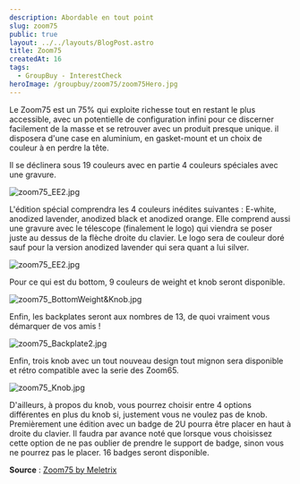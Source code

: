 ```yaml
---
description: Abordable en tout point
slug: zoom75
public: true
layout: ../../layouts/BlogPost.astro
title: Zoom75
createdAt: 16
tags:
  - GroupBuy - InterestCheck
heroImage: /groupbuy/zoom75/zoom75Hero.jpg
---
```



Le Zoom75 est un 75% qui exploite richesse tout en restant le plus accessible, avec un potentielle de configuration infini pour ce discerner facilement de la masse et se retrouver avec un produit presque unique. il disposera d'une case en aluminium, en gasket-mount et un choix de couleur à en perdre la tête.

Il se déclinera sous 19 couleurs avec en partie 4 couleurs spéciales avec une gravure.

![zoom75_EE2.jpg](/groupbuy/zoom75/zoom75_EE2.jpg)

L'édition spécial comprendra les 4 couleurs inédites suivantes : E-white, anodized lavender, anodized black et anodized orange. Elle comprend aussi une gravure avec le télescope (finalement le logo) qui viendra se poser juste au dessus de la flèche droite du clavier. Le logo sera de couleur doré sauf pour la version anodized lavender qui sera quant a lui silver.

![zoom75_EE2.jpg](/groupbuy/zoom75/zoom75_SE2.jpg)

Pour ce qui est du bottom, 9 couleurs de weight et knob seront disponible.

![zoom75_BottomWeight&Knob.jpg](/groupbuy/zoom75/zoom75_BottomWeight&Knob.jpg)

Enfin, les backplates seront aux nombres de 13, de quoi vraiment vous démarquer de vos amis !

![zoom75_Backplate2.jpg](/groupbuy/zoom75/zoom75_Backplate2.jpg)

Enfin, trois knob avec un tout nouveau design tout mignon sera disponible et rétro compatible avec la serie des Zoom65.

![zoom75_Knob.jpg](/groupbuy/zoom75/zoom75_Knob.jpg)

D'ailleurs, à propos du knob, vous pourrez choisir entre 4 options différentes en plus du knob si, justement vous ne voulez pas de knob. Premièrement une édition avec un badge de 2U pourra être placer en haut à droite du clavier. Il faudra par avance noté que lorsque vous choisissez cette option de ne pas oublier de prendre le support de badge, sinon vous ne pourrez pas le placer. 16 badges seront disponible.


**Source** : [Zoom75 by Meletrix](https://geekhack.org/index.php?topic=119026.0)
